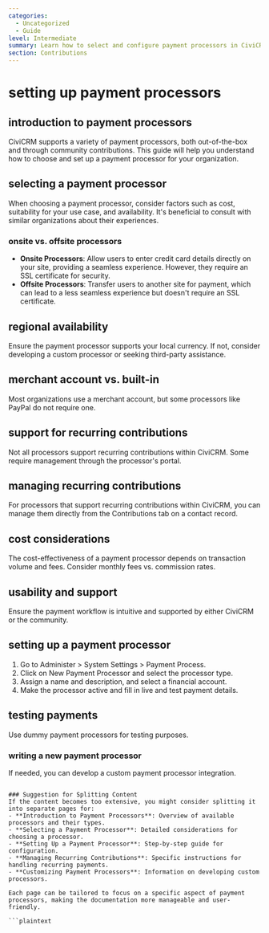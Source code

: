 ```yaml
---
categories:
  - Uncategorized
  - Guide
level: Intermediate
summary: Learn how to select and configure payment processors in CiviCRM, including considerations for onsite vs. offsite processors, regional availability, and managing recurring contributions.
section: Contributions
---
```


# setting up payment processors
## introduction to payment processors
CiviCRM supports a variety of payment processors, both out-of-the-box and through community contributions. This guide will help you understand how to choose and set up a payment processor for your organization.

## selecting a payment processor
When choosing a payment processor, consider factors such as cost, suitability for your use case, and availability. It's beneficial to consult with similar organizations about their experiences.

### onsite vs. offsite processors
- **Onsite Processors**: Allow users to enter credit card details directly on your site, providing a seamless experience. However, they require an SSL certificate for security.
- **Offsite Processors**: Transfer users to another site for payment, which can lead to a less seamless experience but doesn't require an SSL certificate.

## regional availability
Ensure the payment processor supports your local currency. If not, consider developing a custom processor or seeking third-party assistance.

## merchant account vs. built-in
Most organizations use a merchant account, but some processors like PayPal do not require one.

## support for recurring contributions
Not all processors support recurring contributions within CiviCRM. Some require management through the processor's portal.

## managing recurring contributions
For processors that support recurring contributions within CiviCRM, you can manage them directly from the Contributions tab on a contact record.

## cost considerations
The cost-effectiveness of a payment processor depends on transaction volume and fees. Consider monthly fees vs. commission rates.

## usability and support
Ensure the payment workflow is intuitive and supported by either CiviCRM or the community.

## setting up a payment processor
1. Go to Administer > System Settings > Payment Process.
2. Click on New Payment Processor and select the processor type.
3. Assign a name and description, and select a financial account.
4. Make the processor active and fill in live and test payment details.

## testing payments
Use dummy payment processors for testing purposes.

### writing a new payment processor
If needed, you can develop a custom payment processor integration.

```

### Suggestion for Splitting Content
If the content becomes too extensive, you might consider splitting it into separate pages for:
- **Introduction to Payment Processors**: Overview of available processors and their types.
- **Selecting a Payment Processor**: Detailed considerations for choosing a processor.
- **Setting Up a Payment Processor**: Step-by-step guide for configuration.
- **Managing Recurring Contributions**: Specific instructions for handling recurring payments.
- **Customizing Payment Processors**: Information on developing custom processors.

Each page can be tailored to focus on a specific aspect of payment processors, making the documentation more manageable and user-friendly. 

```plaintext
